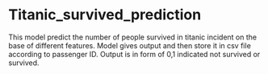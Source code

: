 # Titanic_survived_prediction
This model predict the number of people survived in titanic incident on the base of different features.
Model gives output and then store it in csv file according to passenger ID. Output is in form of 0,1 indicated not survived or survived.
